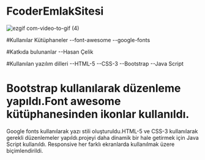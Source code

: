 ﻿# FcoderEmlakSitesi
![ezgif com-video-to-gif (4)](https://github.com/emelzorlu/FcoderEmlakSitesi/assets/147662992/ae5f6afc-8655-4cf0-aaa9-b431b7b503e2)

#Kullanılar Kütüphaneler
--font-awesome
--google-fonts

#Katkıda bulunanlar
--Hasan Çelik

#Kullanılan yazılım dilleri
--HTML-5
--CSS-3
--Bootstrap
--Java Script

# Bootstrap kullanılarak düzenleme yapıldı.Font awesome kütüphanesinden ikonlar kullanıldı.
Google fonts kullanılarak yazı stili oluşturuldu.HTML-5 ve CSS-3 kullanılarak gerekli
düzenlemeler yapıldı.projeyi daha dinamik bir hale getirmek için Java Script kullanıldı.
Responsive her farklı ekranlarda kullanılmak üzere biçimlendirildi.
